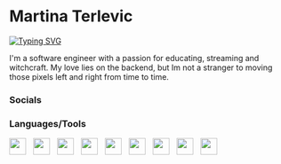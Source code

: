 
# Martina Terlevic  

[![Typing SVG](https://readme-typing-svg.demolab.com?font=Fira+Code&pause=1000&color=AC1E1E&width=435&lines=A.K.A.+Seph+The+Overwitch)](https://git.io/typing-svg)

I'm a software engineer with a passion for educating, streaming and witchcraft. My love lies on the backend, but Im not a stranger to moving those pixels left and right from time to time.

### Socials


### Languages/Tools


<img align="left" width="30px" style="padding-right:10px;" src="https://cdn.jsdelivr.net/gh/devicons/devicon/icons/java/java-plain-wordmark.svg" />
<img align="left" width="30px" style="padding-right:10px;" src="https://cdn.jsdelivr.net/gh/devicons/devicon/icons/kotlin/kotlin-original.svg" />
<img align="left" width="30px" style="padding-right:10px;" src="https://cdn.jsdelivr.net/gh/devicons/devicon/icons/docker/docker-plain-wordmark.svg" />
<img align="left" width="30px" style="padding-right:10px;" src="https://cdn.jsdelivr.net/gh/devicons/devicon/icons/postgresql/postgresql-plain.svg" />
<img align="left" width="30px" style="padding-right:10px;" src="https://cdn.jsdelivr.net/gh/devicons/devicon/icons/terraform/terraform-original.svg" />
<img align="left" width="30px" style="padding-right:10px;" src="https://cdn.jsdelivr.net/gh/devicons/devicon/icons/spring/spring-original.svg" />
<img align="left" width="30px" style="padding-right:10px;" src="https://cdn.jsdelivr.net/gh/devicons/devicon/icons/git/git-plain.svg" />
<img align="left" width="30px" style="padding-right:10px;" src="https://cdn.jsdelivr.net/gh/devicons/devicon/icons/graphql/graphql-plain.svg" />
<img align="left" width="30px" style="padding-right:10px;" src="https://cdn.jsdelivr.net/gh/devicons/devicon/icons/react/react-original.svg" />